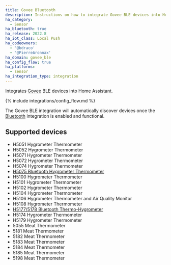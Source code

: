```yaml
---
title: Govee Bluetooth
description: Instructions on how to integrate Govee BLE devices into Home Assistant.
ha_category:
  - Sensor
ha_bluetooth: true
ha_release: 2022.8
ha_iot_class: Local Push
ha_codeowners:
  - '@bdraco'
  - '@PierreAronnax'
ha_domain: govee_ble
ha_config_flow: true
ha_platforms:
  - sensor
ha_integration_type: integration
---
```


Integrates [Govee](https://www.govee.com/) BLE devices into Home Assistant.

{% include integrations/config_flow.md %}

The Govee BLE integration will automatically discover devices once the [Bluetooth](/integrations/bluetooth) integration is enabled and functional.

## Supported devices

- H5051 Hygrometer Thermometer
- H5052 Hygrometer Thermometer
- H5071 Hygrometer Thermometer
- H5072 Hygrometer Thermometer
- H5074 Hygrometer Thermometer
- [H5075 Bluetooth Hygrometer Thermometer](https://us.govee.com/collections/thermo-hydrometer/products/govee-bluetooth-hygrometer-thermometer-h5075)
- H5100 Hygrometer Thermometer
- H5101 Hygrometer Thermometer
- H5102 Hygrometer Thermometer
- H5104 Hygrometer Thermometer
- H5106 Hygrometer Thermometer and Air Quality Monitor
- H5108 Hygrometer Thermometer
- [H5177/5178 Bluetooth Thermo-Hygrometer](https://us.govee.com/collections/thermo-hydrometer/products/bluetooth-thermo-hygrometer)
- H5174 Hygrometer Thermometer
- H5179 Hygrometer Thermometer
- 5055 Meat Thermometer
- 5181 Meat Thermometer
- 5182 Meat Thermometer
- 5183 Meat Thermometer
- 5184 Meat Thermometer
- 5185 Meat Thermometer
- 5198 Meat Thermometer
